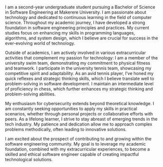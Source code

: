 I am a second-year undergraduate student pursuing a Bachelor of Science in Software Engineering at Makerere University.
I am passionate about technology and dedicated to continuous learning in the field of computer science.
Throughout my academic journey, I have developed a strong foundation in software engineering principles and practices. My current studies focus on enhancing my skills in programming languages, algorithms, and system design, which I believe are crucial for success in the ever-evolving world of technology.

Outside of academics, I am actively involved in various extracurricular activities that complement my passion for technology:
I am a member of the university swim team, demonstrating my commitment to physical fitness and teamwork.
I participate in the university tennis team, showcasing my competitive spirit and adaptability. As an avid tennis player, I've honed my quick reflexes and strategic thinking skills, which I believe translate well to problem-solving in software development.
I maintain an intermediate level of proficiency in chess, which further enhances my strategic thinking and problem-solving abilities.

My enthusiasm for cybersecurity extends beyond theoretical knowledge. I am constantly seeking opportunities to apply my skills in practical scenarios, whether through personal projects or collaborative efforts with peers.
As a lifelong learner, I strive to stay abreast of emerging trends in the tech industry. My patience and dedication allow me to approach complex problems methodically, often leading to innovative solutions.

I am excited about the prospect of contributing to and growing within the software engineering community. My goal is to leverage my academic foundation, combined with my extracurricular experiences, to become a skilled and ethical software engineer capable of creating impactful technological solutions.

